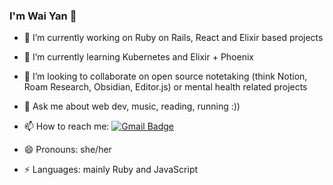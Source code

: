 ### I'm Wai Yan 👋

- 🔭 I’m currently working on Ruby on Rails, React and Elixir based projects

- 🌱 I’m currently learning Kubernetes and Elixir + Phoenix

- 👯 I’m looking to collaborate on open source notetaking (think Notion, Roam Research, Obsidian, Editor.js) or mental health related projects

- 💬 Ask me about web dev, music, reading, running :))

- 📫 How to reach me: [![Gmail Badge](https://img.shields.io/badge/-Gmail-c14438?style=flat-square&logo=Gmail&logoColor=white&link=mailto:tfca21ajd@relay.firefox.com)](mailto:tfca21ajd@relay.firefox.com)

- 😄 Pronouns: she/her

- ⚡️ Languages: mainly Ruby and JavaScript
